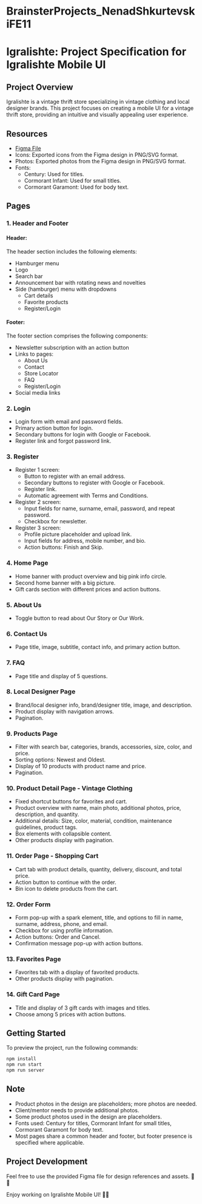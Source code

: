 # BrainsterProjects_NenadShkurtevskiFE11

# Igralishte: Project Specification for Igralishte Mobile UI

## Project Overview

Igralishte is a vintage thrift store specializing in vintage clothing and local designer brands. This project focuses on creating a mobile UI for a vintage thrift store, providing an intuitive and visually appealing user experience.

## Resources

- [Figma File](<https://www.figma.com/file/PBCjlOLMju4PCXd8GUEnBB/Tijana-Cresenzi---Igralishte---Figma-file-(Front-End)?type=design&node-id=198%3A372&mode=design&t=si9VM8PmZx81PR73-1>)
- Icons: Exported icons from the Figma design in PNG/SVG format.
- Photos: Exported photos from the Figma design in PNG/SVG format.
- Fonts:
  - Century: Used for titles.
  - Cormorant Infant: Used for small titles.
  - Cormorant Garamont: Used for body text.

## Pages

### 1. Header and Footer

#### Header:


The header section includes the following elements:

- Hamburger menu
- Logo
- Search bar
- Announcement bar with rotating news and novelties
- Side (hamburger) menu with dropdowns
  - Cart details
  - Favorite products
  - Register/Login

#### Footer:

The footer section comprises the following components:

- Newsletter subscription with an action button
- Links to pages:
  - About Us
  - Contact
  - Store Locator
  - FAQ
  - Register/Login
- Social media links

### 2. Login

- Login form with email and password fields.
- Primary action button for login.
- Secondary buttons for login with Google or Facebook.
- Register link and forgot password link.

### 3. Register

- Register 1 screen:
  - Button to register with an email address.
  - Secondary buttons to register with Google or Facebook.
  - Register link.
  - Automatic agreement with Terms and Conditions.
- Register 2 screen:
  - Input fields for name, surname, email, password, and repeat password.
  - Checkbox for newsletter.
- Register 3 screen:
  - Profile picture placeholder and upload link.
  - Input fields for address, mobile number, and bio.
  - Action buttons: Finish and Skip.

### 4. Home Page

- Home banner with product overview and big pink info circle.
- Second home banner with a big picture.
- Gift cards section with different prices and action buttons.

### 5. About Us

- Toggle button to read about Our Story or Our Work.

### 6. Contact Us

- Page title, image, subtitle, contact info, and primary action button.

### 7. FAQ

- Page title and display of 5 questions.

### 8. Local Designer Page

- Brand/local designer info, brand/designer title, image, and description.
- Product display with navigation arrows.
- Pagination.

### 9. Products Page

- Filter with search bar, categories, brands, accessories, size, color, and price.
- Sorting options: Newest and Oldest.
- Display of 10 products with product name and price.
- Pagination.

### 10. Product Detail Page - Vintage Clothing

- Fixed shortcut buttons for favorites and cart.
- Product overview with name, main photo, additional photos, price, description, and quantity.
- Additional details: Size, color, material, condition, maintenance guidelines, product tags.
- Box elements with collapsible content.
- Other products display with pagination.

### 11. Order Page - Shopping Cart

- Cart tab with product details, quantity, delivery, discount, and total price.
- Action button to continue with the order.
- Bin icon to delete products from the cart.

### 12. Order Form

- Form pop-up with a spark element, title, and options to fill in name, surname, address, phone, and email.
- Checkbox for using profile information.
- Action buttons: Order and Cancel.
- Confirmation message pop-up with action buttons.

### 13. Favorites Page

- Favorites tab with a display of favorited products.
- Other products display with pagination.

### 14. Gift Card Page

- Title and display of 3 gift cards with images and titles.
- Choose among 5 prices with action buttons.

## Getting Started

To preview the project, run the following commands:

```bash
npm install
npm run start
npm run server
```

## Note

- Product photos in the design are placeholders; more photos are needed.
- Client/mentor needs to provide additional photos.
- Some product photos used in the design are placeholders.
- Fonts used: Century for titles, Cormorant Infant for small titles, Cormorant Garamont for body text.
- Most pages share a common header and footer, but footer presence is specified where applicable.

## Project Development

Feel free to use the provided Figma file for design references and assets. 🎨✨

Enjoy working on Igralishte Mobile UI! 🚀📱
